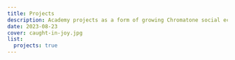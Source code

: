 ```yaml
---
title: Projects
description: Academy projects as a form of growing Chromatone social ecosystem
date: 2023-08-23
cover: caught-in-joy.jpg
list:
  projects: true
---
```


